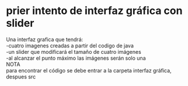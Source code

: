 # prier intento de interfaz gráfica con slider
Una interfaz grafica que tendrá:<br />
-cuatro imagenes creadas a partir del codigo de java<br />
-un slider que modificará el tamaño de cuatro imágenes<br />
-al alcanzar el punto máximo las imágenes serán solo una<br />
NOTA<br />
para encontrar el código se debe entrar a la carpeta interfaz gráfica, despues src
